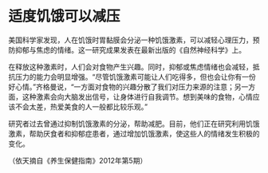 # 适度饥饿可以减压

美国科学家发现，人在饥饿时胃黏膜会分泌一种饥饿激素，可以减轻心理压力，预防抑郁与焦虑的情绪。这一研究成果发表在最新出版的《自然神经科学》上。

在释放这种激素时，人们会对食物产生兴趣。同时，抑郁或焦虑情绪也会减轻，抵抗压力的能力会明显增强。“尽管饥饿激素可能让人们吃得多，但也会让你有一份好心情。”齐格曼说，“一方面对食物的兴趣分散了我们对压力来源的注意；另一方面，这种激素会向大脑发出信号，让身体进行自我调节。想到美味的食物，心情应该不会太差，热爱美食的人一般都比较乐观。”

研究者过去曾通过抑制饥饿激素的分泌，帮助减肥。目前，他们正在研究利用饥饿激素，帮助厌食者和抑郁症患者，通过增加饥饿激素，使这些人的情绪发生积极的变化。

（依天摘自《养生保健指南》2012年第5期）